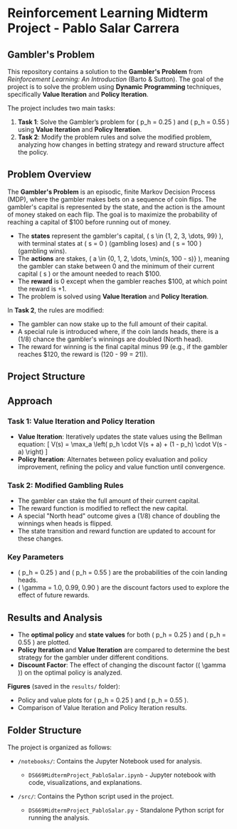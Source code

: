 # Reinforcement Learning Midterm Project - Pablo Salar Carrera
## Gambler's Problem
This repository contains a solution to the **Gambler's Problem** from *Reinforcement Learning: An Introduction* (Barto & Sutton). The goal of the project is to solve the problem using **Dynamic Programming** techniques, specifically **Value Iteration** and **Policy Iteration**.

The project includes two main tasks:
1. **Task 1**: Solve the Gambler’s problem for \( p_h = 0.25 \) and \( p_h = 0.55 \) using **Value Iteration** and **Policy Iteration**.
2. **Task 2**: Modify the problem rules and solve the modified problem, analyzing how changes in betting strategy and reward structure affect the policy.

## Problem Overview

The **Gambler's Problem** is an episodic, finite Markov Decision Process (MDP), where the gambler makes bets on a sequence of coin flips. The gambler's capital is represented by the state, and the action is the amount of money staked on each flip. The goal is to maximize the probability of reaching a capital of $100 before running out of money.

- The **states** represent the gambler's capital, \( s \in \{1, 2, 3, \dots, 99\} \), with terminal states at \( s = 0 \) (gambling loses) and \( s = 100 \) (gambling wins).
- The **actions** are stakes, \( a \in \{0, 1, 2, \dots, \min(s, 100 - s)\} \), meaning the gambler can stake between 0 and the minimum of their current capital \( s \) or the amount needed to reach $100.
- The **reward** is 0 except when the gambler reaches $100, at which point the reward is +1.
- The problem is solved using **Value Iteration** and **Policy Iteration**.



In **Task 2**, the rules are modified:
- The gambler can now stake up to the full amount of their capital.
- A special rule is introduced where, if the coin lands heads, there is a \(1/8\) chance the gambler's winnings are doubled (North head).
- The reward for winning is the final capital minus 99 (e.g., if the gambler reaches $120, the reward is \(120 - 99 = 21\)).

## Project Structure

## Approach

### Task 1: Value Iteration and Policy Iteration

- **Value Iteration**: Iteratively updates the state values using the Bellman equation:
  \[
  V(s) = \max_a \left( p_h \cdot V(s + a) + (1 - p_h) \cdot V(s - a) \right)
  \]
- **Policy Iteration**: Alternates between policy evaluation and policy improvement, refining the policy and value function until convergence.

### Task 2: Modified Gambling Rules

- The gambler can stake the full amount of their current capital.
- The reward function is modified to reflect the new capital.
- A special "North head" outcome gives a \(1/8\) chance of doubling the winnings when heads is flipped.
- The state transition and reward function are updated to account for these changes.

### Key Parameters

- \( p_h = 0.25 \) and \( p_h = 0.55 \) are the probabilities of the coin landing heads.
- \( \gamma = 1.0, 0.99, 0.90 \) are the discount factors used to explore the effect of future rewards.

## Results and Analysis

- The **optimal policy** and **state values** for both \( p_h = 0.25 \) and \( p_h = 0.55 \) are plotted.
- **Policy Iteration** and **Value Iteration** are compared to determine the best strategy for the gambler under different conditions.
- **Discount Factor**: The effect of changing the discount factor (\( \gamma \)) on the optimal policy is analyzed.

**Figures** (saved in the `results/` folder):
- Policy and value plots for \( p_h = 0.25 \) and \( p_h = 0.55 \).
- Comparison of Value Iteration and Policy Iteration results.

## Folder Structure

The project is organized as follows:
- `/notebooks/`: Contains the Jupyter Notebook used for analysis.
  - `DS669MidtermProject_PabloSalar.ipynb` - Jupyter notebook with code, visualizations, and explanations.

- `/src/`: Contains the Python script used in the project.
  - `DS669MidtermProject_PabloSalar.py` - Standalone Python script for running the analysis.


